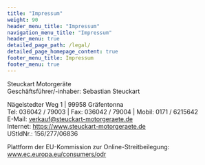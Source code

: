 ```yaml
---
title: "Impressum"
weight: 90
header_menu_title: "Impressum"
navigation_menu_title: "Impressum"
header_menu: true
detailed_page_path: /legal/
detailed_page_homepage_content: true
footer_menu_title: Impressum
footer_menu: true
---
```


Steuckart Motorgeräte  
Geschäftsführer/-inhaber: Sebastian Steuckart

Nägelstedter Weg 1 | 99958 Gräfentonna  
Tel: 036042 / 79003 | Fax: 036042 / 79004 | Mobil: 0171 / 6215642  
E-Mail: verkauf@steuckart-motorgeraete.de  
Internet: https://www.steuckart-motorgeraete.de  
UStIdNr.: 156/277/06836

Plattform der EU-Kommission zur Online-Streitbeilegung: www.ec.europa.eu/consumers/odr
